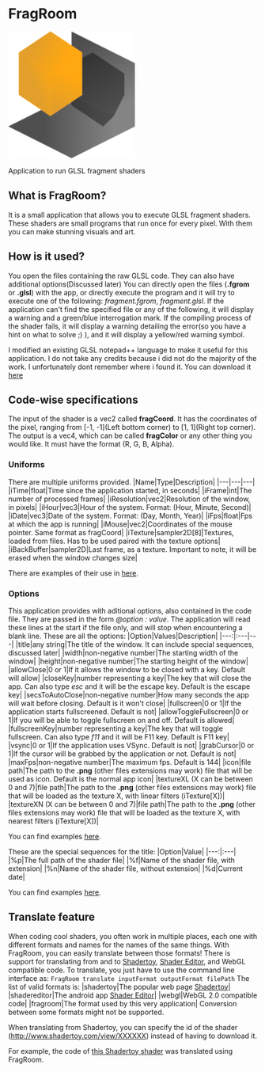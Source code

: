 # FragRoom
![Icon of the application](res/icon.png)

Application to run GLSL fragment shaders

## What is FragRoom?
It is a small application that allows you to execute GLSL fragment shaders. These shaders are small programs that run once for every pixel. With them you can make stunning visuals and art.

## How is it used?
You open the files containing the raw GLSL code. They can also have additional options(Discussed later)
You can directly open the files (**.fgrom** or **.glsl**) with the app, or directly execute the program and it will try to execute one of the following: *fragment.fgrom*, *fragment.glsl*.
If the application can't find the specified file or any of the following, it will display a warning and a green/blue interrogation mark.
If the compiling process of the shader fails, it will display a warning detailing the error(so you have a hint on what to solve ;) ), and it will display a yellow/red warning symbol.

I modified an existing GLSL notepad++ language to make it useful for this application. I do not take any credits because i did not do the majority of the work. I unfortunately dont remember where i found it. You can download it [here](./n++)

## Code-wise specifications
The input of the shader is a vec2 called **fragCoord**. It has the coordinates of the pixel, ranging from \[-1, -1\](Left bottom corner) to \[1, 1\](Right top corner).
The output is a vec4, which can be called **fragColor** or any other thing you would like. It must have the format (R, G, B, Alpha).

### Uniforms
There are multiple uniforms provided.
|Name|Type|Description|
|---|---|---|
|iTime|float|Time since the application started, in seconds|
|iFrame|int|The number of processed frames|
|iResolution|vec2|Resolution of the window, in pixels|
|iHour|vec3|Hour of the system. Format: (Hour, Minute, Second)|
|iDate|vec3|Date of the system. Format: (Day, Month, Year)|
|iFps|float|Fps at which the app is running|
|iMouse|vec2|Coordinates of the mouse pointer. Same format as fragCoord|
|iTexture|sampler2D\[8\]|Textures, loaded from files. Has to be used paired with the texture options|
|iBackBuffer|sampler2D|Last frame, as a texture. Important to note, it will be erased when the window changes size|

There are examples of their use in [here](./examples).

### Options
This application provides with aditional options, also contained in the code file. They are passed in the form *@option : value*.
The application will read these lines at the start if the file only, and will stop when encountering a blank line.
These are all the options:
|Option|Values|Description|
|---:|:---|---|
|title|any string|The title of the window. It can include special sequences, discussed later|
|width|non-negative number|The starting width of the window|
|height|non-negative number|The starting height of the window|
|allowClose|0 or 1|If it allows the window to be closed with a key. Default will allow|
|closeKey|number representing a key|The key that will close the app. Can also type *esc* and it will be the escape key. Default is the escape key|
|secsToAutoClose|non-negative number|How many seconds the app will wait before closing. Default is it won't close|
|fullscreen|0 or 1|If the application starts fullscreened. Default is not|
|allowToggleFullscreen|0 or 1|If you will be able to toggle fullscreen on and off. Default is allowed|
|fullscreenKey|number representing a key|The key that will toggle fullscreen. Can also type *f11* and it will be F11 key. Default is F11 key|
|vsync|0 or 1|If the application uses VSync. Default is not|
|grabCursor|0 or 1|If the cursor will be grabbed by the application or not. Default is not|
|maxFps|non-negative number|The maximum fps. Default is 144|
|icon|file path|The path to the **.png** (other files extensions may work) file that will be used as icon. Default is the normal app icon|
|textureXL (X can be between 0 and 7)|file path|The path to the **.png** (other files extensions may work) file that will be loaded as the texture X, with linear filters (iTexture\[X\])|
|textureXN (X can be between 0 and 7)|file path|The path to the **.png** (other files extensions may work) file that will be loaded as the texture X, with nearest filters (iTexture\[X\])|

You can find examples [here](./examples/options).

These are the special sequences for the title:
|Option|Value|
|---:|:---|
|%p|The full path of the shader file|
|%f|Name of the shader file, with extension|
|%n|Name of the shader file, without extension|
|%d|Current date|

You can find examples [here](./examples/title).

## Translate feature
When coding cool shaders, you often work in multiple places, each one with different formats and names for the names of the same things. With FragRoom, you can easily translate between those formats!
There is support for translating from and to [Shadertoy](https://www.shadertoy.com/), [Shader Editor](https://play.google.com/store/apps/details?id=de.markusfisch.android.shadereditor&pcampaignid=web_share), and WebGL compatible code.
To translate, you just have to use the command line interface as:
`FragRoom translate inputFormat outputFormat filePath`
The list of valid formats is:
|shadertoy|The popular web page [Shadertoy](https://www.shadertoy.com/)|
|shadereditor|The android app [Shader Editor](https://play.google.com/store/apps/details?id=de.markusfisch.android.shadereditor&pcampaignid=web_share)|
|webgl|WebGL 2.0 compatible code|
|fragroom|The format used by this very application|
Conversion between some formats might not be supported.

When translating from Shadertoy, you can specify the id of the shader (http://www.shadertoy.com/view/XXXXXX) instead of having to download it.

For example, the code of [this Shadertoy shader](https://www.shadertoy.com/view/43KczD) was translated using FragRoom.
